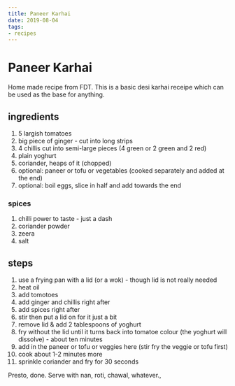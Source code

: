 ```yaml
---
title: Paneer Karhai 
date: 2019-08-04
tags:
- recipes
---
```


# Paneer Karhai

Home made recipe from FDT. This is a basic desi karhai receipe which can be used as the base for anything.

## ingredients

1. 5 largish tomatoes
2. big piece of ginger - cut into long strips
3. 4 chillis cut into semi-large pieces (4 green or 2 green and 2 red)
4. plain yoghurt
5. coriander, heaps of it (chopped)
6. optional: paneer or tofu or vegetables (cooked separately and added at the end)
7. optional: boil eggs, slice in half and add towards the end

### spices

1. chilli power to taste - just a dash
2. coriander powder
3. zeera
4. salt


## steps

1. use a frying pan with a lid (or a wok) - though lid is not really needed
2. heat oil
3. add tomotoes
4. add ginger and chillis right after
5. add spices right after
6. stir then put a lid on for it just a bit 
7. remove lid & add 2 tablespoons of yoghurt
8. fry without the lid until it turns back into tomatoe colour (the yoghurt will dissolve) - about ten minutes
9. add in the paneer or tofu or veggies here (stir fry the veggie or tofu first) 
10. cook about 1-2 minutes more
11. sprinkle coriander and fry for 30 seconds

Presto, done. Serve with nan, roti, chawal, whatever.,